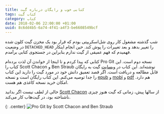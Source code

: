 ```yaml
---
title: کتابی خوب و رایگان درباره گیت
tags: کتاب گیت
category: کتاب
date: 2018-02-06 22:00:00 +01:00
uuid: 8c6dd4b5-6a74-4f41-a4f3-be6608549bcf
---
```

شب گذشته مشغول کار روی شل‌اسکریپتی بودم که قرار بود یک مخزن گیت کلون شده در وضعیت `DETACHED_HEAD` را تغییر بدهد و بعد تغییرات را پوش کند. حین انجام اینکار فهمیدم که فهم عمیقی از گیت ندارم بنابراین در جستجوی کتابی برآمدم.

کتابی که پیدا کردم و تا اینجا از خواندن آن لذت برده‌ام Pro Git نسخه دوم است. این کتاب را Scott Chacon و Ben Straub نوشته‌اند. این کتاب در [وبسایت] گیت به رایگان قابل مطالعه و دریافت است. اگر قصد تعمیق دانش خود در مورد گیت را دارید این کتاب را جدا توصیه می‌کنم. این کتاب رایگان است و نسخه [epub] و [mobi] و [pdf] هم دارد. امکان خرید نسخه کاغذی هم هست.

خالی از لطف نیست اگر بدانید [Scott Chacon] از سالها پیش، زمانی که گیت هنوز چیزی ناشناخته بود، در گیت‌هاب کار می‌کند.

{: .center}
![](https://git-scm.com/images/progit2.png "Pro Git by Scott Chacon and Ben Straub")

[وبسایت]: https://git-scm.com/book/en/v2
[epub]:https://github.com/progit/progit2/releases/download/2.1.35/progit.epub
[mobi]:https://github.com/progit/progit2/releases/download/2.1.35/progit.mobi
[pdf]:https://github.com/progit/progit2/releases/download/2.1.35/progit.pdf
[Scott Chacon]: http://scottchacon.com/about.html
